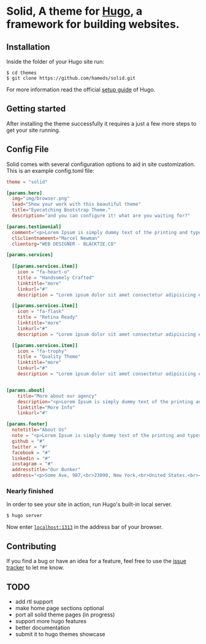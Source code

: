# Solid, A theme for [Hugo](http://gohugo.io/), a framework for building websites.


## Installation

Inside the folder of your Hugo site run:

    $ cd themes
    $ git clone https://github.com/hameds/solid.git

For more information read the official [setup guide](//gohugo.io/overview/installing/) of Hugo.



## Getting started

After installing the theme successfully it requires a just a few more steps to get your site running.


## Config File
Solid comes with several configuration options to aid in site customization. This is an example config.toml file:

```toml
theme = "solid"

[params.hero]
  img="img/browser.png"
  lead="Show your work with this beautiful theme"
  title="Eyecatching Bootstrap Theme."
  description="and you can configure it! what are you waiting for?"

[params.testimonial]
  comment="<p>Lorem Ipsum is simply dummy text of the printing and typesetting industry. Lorem Ipsum has been the industry's standard dummy text ever since the 1500s, when an unknown printer took a galley of type and scrambled it to make a type specimen book. It has survived not only five centuries, but also the leap into electronic typesetting, remaining essentially unchanged.</p>"
  cliclientnameent="Marcel Newman"
  clientorg="WEB DESIGNER - BLACKTIE.CO"

[params.services]
  
  [[params.services.item]]
    icon = "fa-heart-o"
    title = "Handsomely Crafted"
    linktitle="more"
    linkurl="#"
    description = "Lorem ipsum dolor sit amet consectetur adipisicing elit. Eveniet nam itaque ipsam iste provident quo ipsam iste provident."

  [[params.services.item]]
    icon = "fa-flask"
    title = "Retina Ready"
    linktitle="more"
    linkurl="#"
    description = "Lorem ipsum dolor sit amet consectetur adipisicing elit. Eveniet nam itaque ipsam iste provident quo ipsam iste provident."

  [[params.services.item]]
    icon = "fa-trophy"
    title = "Quality Theme"
    linktitle="more"
    linkurl="#"
    description = "Lorem ipsum dolor sit amet consectetur adipisicing elit. Eveniet nam itaque ipsam iste provident quo ipsam iste provident."


[params.about]
    title="More about our agency"
    description="<p>Lorem Ipsum is simply dummy text of the printing and typesetting industry. Lorem Ipsum has been the industry's standard dummy text ever since the 1500s, when an unknown printer took a galley of type and scrambled it to make a type specimen book. It has survived not only five centuries, but also the leap into electronic typesetting, remaining essentially unchanged. </p>"
    linktitle="More Info"
    linkurl="#"

[params.footer]
  notetitle="About Us"
  note = "<p>Lorem Ipsum is simply dummy text of the printing and typesetting industry. Lorem Ipsum has been the industry's standard dummy text ever since the 1500s.</p>"
  github = "#"
  twitter = "#"
  facebook = "#"
  linkedin = "#"
  instagram = "#"
  addresstitle="Our Bunker"
  address="<p>Some Ave, 987,<br>23890, New York,<br>United States.<br></p>"
```


### Nearly finished

In order to see your site in action, run Hugo's built-in local server.

`$ hugo server`

Now enter [`localhost:1313`](http://localhost:1313/) in the address bar of your browser.


## Contributing

If you find a bug or have an idea for a feature, feel free to use the [issue tracker](https://github.com/hameds/solid/issues) to let me know.


## TODO

- add rtl support
- make home page sections optional
- port all solid theme pages (in progress)
- support more hugo features
- better documentation
- submit it to hugo themes showcase
